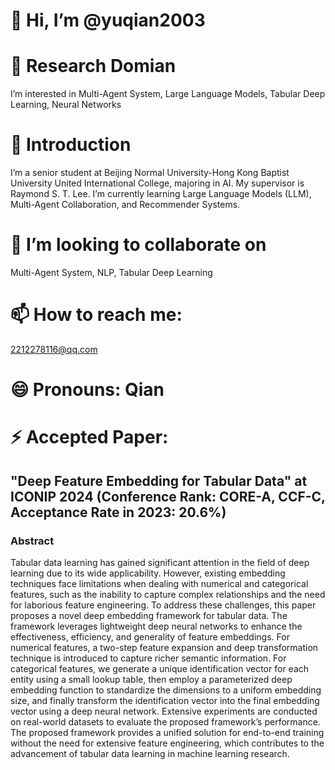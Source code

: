 # 👋 Hi, I’m @yuqian2003
# 👀 Research Domian
I’m interested in Multi-Agent System, Large Language Models, Tabular Deep Learning, Neural Networks
# 🌱 Introduction
I’m a senior student at Beijing Normal University-Hong Kong Baptist University United International College, majoring in AI. My supervisor is Raymond S. T. Lee. I’m currently learning Large Language Models (LLM), Multi-Agent Collaboration, and Recommender Systems.
# 💞️ I’m looking to collaborate on 
Multi-Agent System, NLP, Tabular Deep Learning
# 📫 How to reach me: 
2212278116@qq.com
# 😄 Pronouns: Qian
# ⚡ Accepted Paper:
## "Deep Feature Embedding for Tabular Data" at ICONIP 2024 (Conference Rank: CORE-A, CCF-C, Acceptance Rate in 2023: 20.6%)

### Abstract
Tabular data learning has gained significant attention in the field of deep learning due to its wide applicability. However, existing embedding techniques face limitations when dealing with numerical and categorical features, such as the inability to capture complex relationships and the need for laborious feature engineering. To address these challenges, this paper proposes a novel deep embedding framework for tabular data. The framework leverages lightweight deep neural networks to enhance the effectiveness, efficiency, and generality of feature embeddings. For numerical features, a two-step feature expansion and deep transformation technique is introduced to capture richer semantic information. For categorical features, we generate a unique identification vector for each entity using a small lookup table, then employ a parameterized deep embedding function to standardize the dimensions to a uniform embedding size, and finally transform the identification vector into the final embedding vector using a deep neural network. Extensive experiments are conducted on real-world datasets to evaluate the proposed framework’s performance. The proposed framework provides a unified solution for end-to-end training without the need for extensive feature engineering, which contributes to the advancement of tabular data learning in machine learning research.


